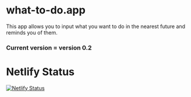 # what-to-do.app

This app allows you to input what you want to do in the nearest future and reminds you of them.

### Current version = version 0.2

# Netlify Status

[![Netlify Status](https://api.netlify.com/api/v1/badges/1a347dd8-dc1a-4f66-896f-a6cedf37cd02/deploy-status)](https://app.netlify.com/sites/santorz-todo/deploys)
